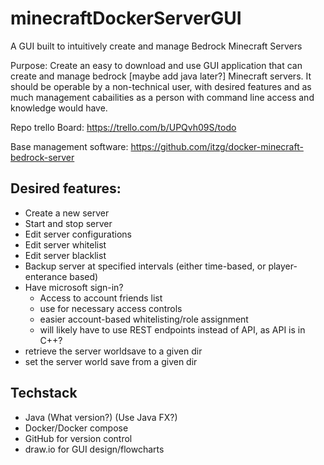 # minecraftDockerServerGUI
A GUI built to intuitively create and manage Bedrock Minecraft Servers

Purpose: Create an easy to download and use GUI application that can create and manage bedrock [maybe add java later?] Minecraft servers. It should be operable by a non-technical user, with desired features and as much management cabailities as a person with command line access and knowledge would have.

Repo trello Board: https://trello.com/b/UPQvh09S/todo

Base management software: https://github.com/itzg/docker-minecraft-bedrock-server

## Desired features:
- Create a new server
- Start and stop server
- Edit server configurations
- Edit server whitelist
- Edit server blacklist
- Backup server at specified intervals (either time-based, or player-enterance based)
- Have microsoft sign-in?
  + Access to account friends list
  + use for necessary access controls
  + easier account-based whitelisting/role assignment
  + will likely have to use REST endpoints instead of API, as API is in C++?
- retrieve the server worldsave to a given dir
- set the server world save from a given dir


## Techstack
- Java (What version?) (Use Java FX?)
- Docker/Docker compose
- GitHub for version control
- draw.io for GUI design/flowcharts

